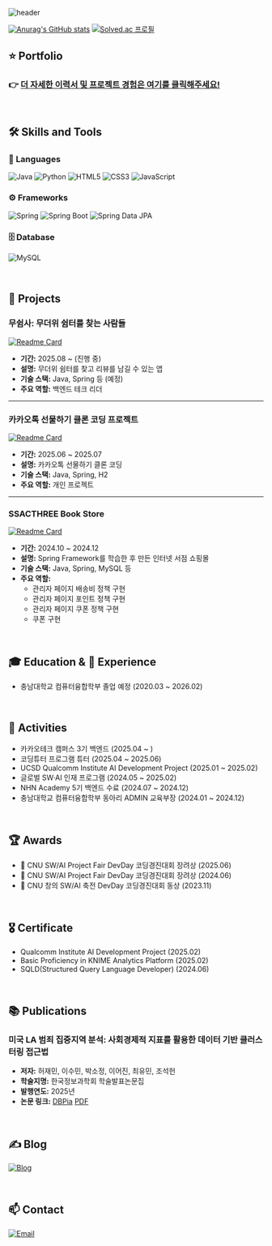 ![header](https://capsule-render.vercel.app/api?type=waving&color=40E0D0&height=200&section=header&text=👋Hello,%20I'm%20Leo🦁&fontSize=70&animation=fadeIn&fontAlignY=35&desc=백엔드%20개발자%20'리오'입니다.)

[![Anurag's GitHub stats](https://github-readme-stats.vercel.app/api?username=win929&theme=vue-dark&show_icons=true)](https://github.com/anuraghazra/github-readme-stats)
[![Solved.ac
프로필](http://mazassumnida.wtf/api/v2/generate_badge?boj=win929)](https://solved.ac/win929)

## ⭐️ Portfolio
### 👉 [더 자세한 이력서 및 프로젝트 경험은 여기를 클릭해주세요!](https://2e0jin-leo-ulroa337.notion.site/Hi-I-m-Leo-1c12b83f92108010967cd4d3ed1019f7?pvs=74)

<br>

## 🛠 Skills and Tools
### 📝 Languages
![Java](https://img.shields.io/badge/Java-007396?style=for-the-badge&logo=java&logoColor=white)
![Python](https://img.shields.io/badge/Python-3776AB?style=for-the-badge&logo=python&logoColor=white)
![HTML5](https://img.shields.io/badge/HTML5-E34F26?style=for-the-badge&logo=html5&logoColor=white)
![CSS3](https://img.shields.io/badge/CSS3-1572B6?style=for-the-badge&logo=css3&logoColor=white)
![JavaScript](https://img.shields.io/badge/JavaScript-F7DF1E?style=for-the-badge&logo=javascript&logoColor=black)

### ⚙️ Frameworks
![Spring](https://img.shields.io/badge/Spring-6DB33F?style=for-the-badge&logo=spring&logoColor=white)
![Spring Boot](https://img.shields.io/badge/Spring%20Boot-6DB33F?style=for-the-badge&logo=springboot&logoColor=white)
![Spring Data JPA](https://img.shields.io/badge/Spring%20Data%20JPA-6DB33F?style=for-the-badge&logo=spring&logoColor=white)

### 🗄️ Database
![MySQL](https://img.shields.io/badge/MySQL-4479A1?style=for-the-badge&logo=mysql&logoColor=white)

<br>

## 📁 Projects
### 무쉼사: 무더위 쉼터를 찾는 사람들
[![Readme Card](https://github-readme-stats.vercel.app/api/pin/?username=kakao-tech-campus-3rd-step3&repo=Team19_BE&theme=vue-dark)](https://github.com/kakao-tech-campus-3rd-step3/Team19_BE)
- **기간:** 2025.08 ~ (진행 중)
- **설명:** 무더위 쉼터를 찾고 리뷰를 남길 수 있는 앱
- **기술 스택:** Java, Spring 등 (예정)  
- **주요 역할:** 백엔드 테크 리더

---

### 카카오톡 선물하기 클론 코딩 프로젝트
[![Readme Card](https://github-readme-stats.vercel.app/api/pin/?username=win929&repo=spring-gift-order&description&theme=vue-dark)](https://github.com/win929/spring-gift-order/tree/win929)
- **기간:** 2025.06 ~ 2025.07
- **설명:** 카카오톡 선물하기 클론 코딩
- **기술 스택:** Java, Spring, H2
- **주요 역할:** 개인 프로젝트

---

### SSACTHREE Book Store
[![Readme Card](https://github-readme-stats.vercel.app/api/pin/?username=nhnacademy-be7-Ssacthree&repo=ssacthree-shop-api&theme=vue-dark)](https://github.com/nhnacademy-be7-Ssacthree)
- **기간:** 2024.10 ~ 2024.12  
- **설명:** Spring Framework를 학습한 후 만든 인터넷 서점 쇼핑몰
- **기술 스택:** Java, Spring, MySQL 등
- **주요 역할:**  
  - 관리자 페이지 배송비 정책 구현
  - 관리자 페이지 포인트 정책 구현
  - 관리자 페이지 쿠폰 정책 구현
  - 쿠폰 구현

<br>

## 🎓 Education & 💼 Experience
- 충남대학교 컴퓨터융합학부 졸업 예정 (2020.03 ~ 2026.02)

<br>

## 🎯 Activities
- 카카오테크 캠퍼스 3기 백엔드 (2025.04 ~ )
- 코딩튜터 프로그램 튜터 (2025.04 ~ 2025.06)
- UCSD Qualcomm Institute AI Development Project (2025.01 ~ 2025.02)
- 글로벌 SW·AI 인재 프로그램 (2024.05 ~ 2025.02)
- NHN Academy 5기 백엔드 수료 (2024.07 ~ 2024.12)
- 충남대학교 컴퓨터융합학부 동아리 ADMIN 교육부장 (2024.01 ~ 2024.12)

<br>

## 🏆 Awards
- 🥉 CNU SW/AI Project Fair DevDay 코딩경진대회 장려상 (2025.06)
- 🥉 CNU SW/AI Project Fair DevDay 코딩경진대회 장려상 (2024.06)
- 🥉 CNU 창의 SW/AI 축전 DevDay 코딩경진대회 동상 (2023.11)

<br>

## 🎖️ Certificate
- Qualcomm Institute AI Development Project (2025.02)
- Basic Proficiency in KNIME Analytics Platform (2025.02)
- SQLD(Structured Query Language Developer) (2024.06)

<br>

## 📚 Publications
### 미국 LA 범죄 집중지역 분석: 사회경제적 지표를 활용한 데이터 기반 클러스터링 접근법
- **저자:** 허재민, 이수민, 박소정, 이어진, 최유민, 조석헌  
- **학술지명:** 한국정보과학회 학술발표논문집
- **발행연도:** 2025년  
- **논문 링크:** [DBPia](https://www.dbpia.co.kr/journal/articleDetail?nodeId=NODE12318856) [PDF](https://github.com/win929/win929/blob/adbe855b6f923e35da420f0bb7750f8ddfbf3c1a/14_Team06_Analysis%20of%20Crime%20Hotspots%20in%20Los%20Angeles%20(A%20Data-driven%20Clustering%20Approach%20Using%20Socioeconomic%20Indicators)_v0.81.pdf)

<br>

## ✍️ Blog
[![Blog](https://img.shields.io/badge/Tistory-000000?style=for-the-badge&logo=tistory&logoColor=white)](https://sudoprogramming.tistory.com/)

<br>

## 📫 Contact
[![Email](https://img.shields.io/badge/Email-EA4335?style=for-the-badge&logo=gmail&logoColor=white)](mailto:win092909297@gmail.com)

